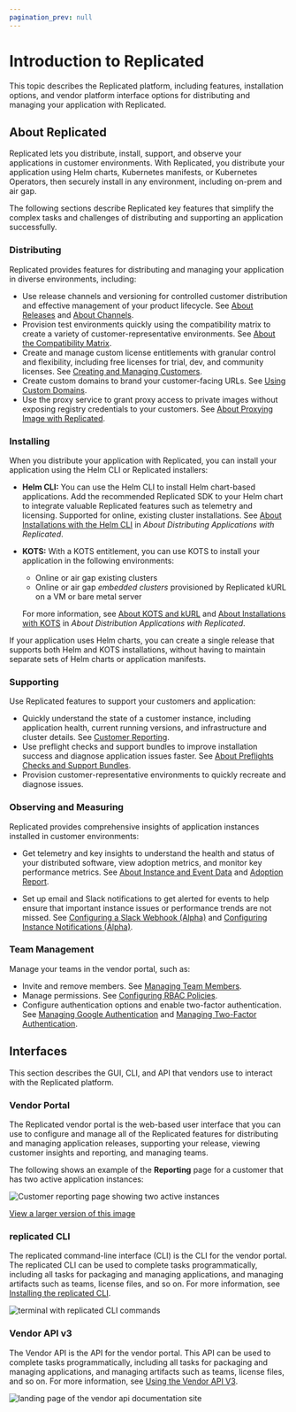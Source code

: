 ```yaml
---
pagination_prev: null
---
```


# Introduction to Replicated

This topic describes the Replicated platform, including features, installation options, and vendor platform interface options for distributing and managing your application with Replicated.

## About Replicated

Replicated lets you distribute, install, support, and observe your applications in customer environments. With Replicated, you distribute your application using Helm charts, Kubernetes manifests, or Kubernetes Operators, then securely install in any environment, including on-prem and air gap.

The following sections describe Replicated key features that simplify the complex tasks and challenges of distributing and supporting an application successfully. 

### Distributing  

Replicated provides features for distributing and managing your application in diverse environments, including:

- Use release channels and versioning for controlled customer distribution and effective management of your product lifecycle. See [About Releases](/vendor/releases-about) and [About Channels](/vendor/releases-about-channels).
- Provision test environments quickly using the compatibility matrix to create a variety of customer-representative environments. See [About the Compatibility Matrix](/vendor/testing-about).
- Create and manage custom license entitlements with granular control and flexibility, including free licenses for trial, dev, and community licenses. See [Creating and Managing Customers](/vendor/releases-creating-customer).
- Create custom domains to brand your customer-facing URLs. See [Using Custom Domains](/vendor/custom-domains-using).
- Use the proxy service to grant proxy access to private images without exposing registry credentials to your customers. See [About Proxying Image with Replicated](/vendor/private-images-about).

### Installing

When you distribute your application with Replicated, you can install your application using the Helm CLI or Replicated installers:

- **Helm CLI:** You can use the Helm CLI to install Helm chart-based applications. Add the recommended Replicated SDK to your Helm chart to integrate valuable Replicated features such as telemetry and licensing. Supported for online, existing cluster installations. See [About Installations with the Helm CLI](/vendor/distributing-overview#helm) in _About Distributing Applications with Replicated_.

- **KOTS:** With a KOTS entitlement, you can use KOTS to install your application in the following environments:

    - Online or air gap existing clusters
    - Online or air gap _embedded clusters_ provisioned by Replicated kURL on a VM or bare metal server

  For more information, see [About KOTS and kURL](intro-kots) and [About Installations with KOTS](/vendor/distributing-overview#about-installations-with-kots) in _About Distribution Applications with Replicated_.

If your application uses Helm charts, you can create a single release that supports both Helm and KOTS installations, without having to maintain separate sets of Helm charts or application manifests.

### Supporting

Use Replicated features to support your customers and application:

- Quickly understand the state of a customer instance, including application health, current running versions, and infrastructure and cluster details. See [Customer Reporting](/vendor/customer-reporting).
- Use preflight checks and support bundles to improve installation success and diagnose application issues faster. See [About Preflights Checks and Support Bundles](/vendor/preflight-support-bundle-about).
- Provision customer-representative environments to quickly recreate and diagnose issues.

### Observing and Measuring

Replicated provides comprehensive insights of application instances installed in customer environments:

- Get telemetry and key insights to understand the health and status of your distributed software, view adoption metrics, and monitor key performance metrics. See [About Instance and Event Data](/vendor/instance-insights-event-data) and [Adoption Report](/vendor/customer-adoption).

- Set up email and Slack notifications to get alerted for events to help ensure that important instance issues or performance trends are not missed. See [Configuring a Slack Webhook (Alpha)](/vendor/team-management-slack-config) and [Configuring Instance Notifications (Alpha)](/vendor/instance-notifications-config).

### Team Management

Manage your teams in the vendor portal, such as:

- Invite and remove members. See [Managing Team Members](/vendor/team-management).
- Manage permissions. See [Configuring RBAC Policies](/vendor/team-management-rbac-configuring).
- Configure authentication options and enable two-factor authentication. See [Managing Google Authentication](/vendor/team-management-google-auth) and [Managing Two-Factor Authentication](/vendor/team-management-two-factor-auth).

## Interfaces

This section describes the GUI, CLI, and API that vendors use to interact with the Replicated platform.

### Vendor Portal

The Replicated vendor portal is the web-based user interface that you can use to configure and manage all of the Replicated features for distributing and managing application releases, supporting your release, viewing customer insights and reporting, and managing teams.

The following shows an example of the **Reporting** page for a customer that has two active application instances:

![Customer reporting page showing two active instances](/images/customer-reporting-page.png)

[View a larger version of this image](/images/customer-reporting-page.png)

### replicated CLI

The replicated command-line interface (CLI) is the CLI for the vendor portal. The replicated CLI can be used to complete tasks programmatically, including all tasks for packaging and managing applications, and managing artifacts such as teams, license files, and so on. For more information, see [Installing the replicated CLI](/reference/replicated-cli-installing).

![terminal with replicated CLI commands](/images/replicated-cli.gif)

### Vendor API v3

The Vendor API is the API for the vendor portal. This API can be used to complete tasks programmatically, including all tasks for packaging and managing applications, and managing artifacts such as teams, license files, and so on. For more information, see [Using the Vendor API V3](/reference/vendor-api-using).

![landing page of the vendor api documentation site](/images/vendor-api-docs.png)